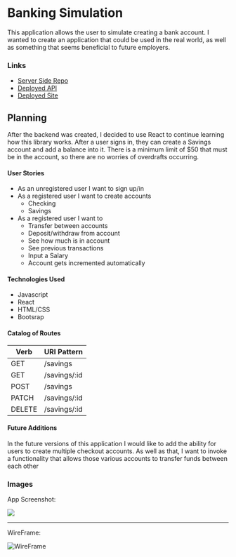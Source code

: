 # Banking Simulation

This application allows the user to simulate creating a bank account. I wanted to create an application that could be used in the real world, as well as something that seems beneficial to future employers.

### Links

-   [Server Side Repo](https://github.com/kkorrapaty/bank-sim-server)
-   [Deployed API](https://bank-sim-server.herokuapp.com)
-   [Deployed Site](https://kkorrapaty.github.io/bank-sim-client/#/)

## Planning

After the backend was created, I decided to use React to continue learning how this library works. After a user signs in, they can create a Savings account and add a balance into it. There is a minimum limit of $50 that must be in the account, so there are no worries of overdrafts occurring.

#### User Stories

-   As an unregistered user I want to sign up/in
-   As a registered user I want to create accounts
    -   Checking
    -   Savings
-   As a registered user I want to
    -   Transfer between accounts
    -   Deposit/withdraw from account
    -   See how much is in account
    -   See previous transactions
    -   Input a Salary
    -   Account gets incremented automatically

#### Technologies Used

-   Javascript
-   React
-   HTML/CSS
-   Bootsrap

#### Catalog of Routes

| Verb   | URI Pattern  |
| ------ | ------------ |
| GET    | /savings     |
| GET    | /savings/:id |
| POST   | /savings     |
| PATCH  | /savings/:id |
| DELETE | /savings/:id |

#### Future Additions

In the future versions of this application I would like to add the ability for users to create multiple checkout accounts. As well as that, I want to invoke a functionality that allows those various accounts to transfer funds between each other

### Images

App Screenshot:

![](https://user-images.githubusercontent.com/45579271/89907356-921d1180-dbba-11ea-8e9e-c46ff43f3919.png)

****

WireFrame:

![WireFrame](https://media.git.generalassemb.ly/user/28548/files/a799e080-d834-11ea-9a0d-e8cb9431de40)
